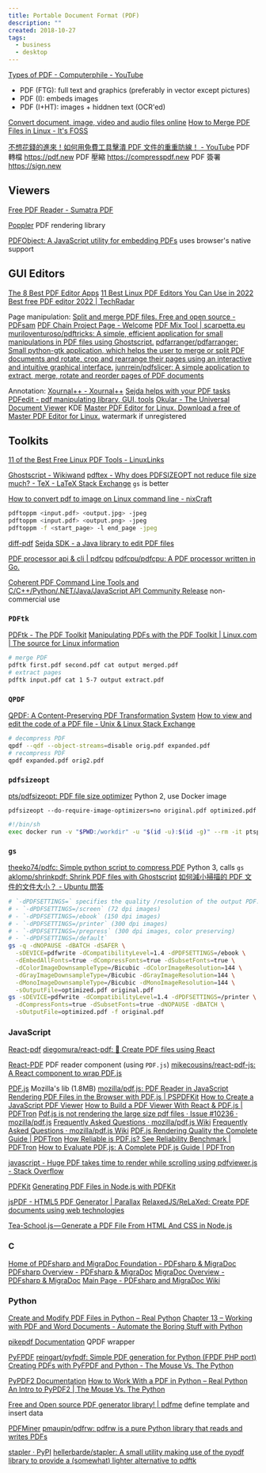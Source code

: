 ```yaml
---
title: Portable Document Format (PDF)
description: ""
created: 2018-10-27
tags:
  - business
  - desktop
---
```


[Types of PDF - Computerphile - YouTube](https://www.youtube.com/watch?v=K7oxZCgO1dY)

- PDF (FTG): full text and graphics (preferably in vector except pictures)
- PDF (I): embeds images
- PDF (I+HT): images + hiddnen text (OCR'ed)

[Convert document, image, video and audio files online](https://www.aconvert.com/)
[How to Merge PDF Files in Linux - It's FOSS](https://itsfoss.com/merge-pdf-linux/)

[不想花錢的進來！如何用免費工具擊潰 PDF 文件的重重防線！ - YouTube](https://www.youtube.com/watch?v=rngF7LeCdt4)
PDF 轉檔 <https://pdf.new>
PDF 壓縮 <https://compresspdf.new>
PDF 簽署 <https://sign.new>

## Viewers

[Free PDF Reader - Sumatra PDF](https://www.sumatrapdfreader.org/free-pdf-reader.html)

[Poppler](https://poppler.freedesktop.org/) PDF rendering library

[PDFObject: A JavaScript utility for embedding PDFs](https://pdfobject.com/) uses browser's native support

## GUI Editors

[The 8 Best PDF Editor Apps](https://zapier.com/blog/best-pdf-editor-apps/)
[11 Best Linux PDF Editors You Can Use in 2022](https://itsfoss.com/pdf-editors-linux/)
[Best free PDF editor 2022 | TechRadar](https://www.techradar.com/best/free-pdf-editor)

Page manipulation:
[Split and merge PDF files. Free and open source - PDFsam](https://pdfsam.org/)
[PDF Chain Project Page - Welcome](https://pdfchain.sourceforge.io/)
[PDF Mix Tool | scarpetta.eu](https://www.scarpetta.eu/pdfmixtool/)
[muriloventuroso/pdftricks: A simple, efficient application for small manipulations in PDF files using Ghostscript.](https://github.com/muriloventuroso/pdftricks)
[pdfarranger/pdfarranger: Small python-gtk application, which helps the user to merge or split PDF documents and rotate, crop and rearrange their pages using an interactive and intuitive graphical interface.](https://github.com/pdfarranger/pdfarranger)
[junrrein/pdfslicer: A simple application to extract, merge, rotate and reorder pages of PDF documents](https://github.com/junrrein/pdfslicer)

Annotation:
[Xournal++ - Xournal++](https://xournalpp.github.io/)
[Sejda helps with your PDF tasks](https://www.sejda.com/)
[PDFedit - pdf manipulating library, GUI, tools](http://pdfedit.cz/en/index.html)
[Okular - The Universal Document Viewer](https://okular.kde.org/) KDE
[Master PDF Editor for Linux. Download a free of Master PDF Editor for Linux.](https://code-industry.net/free-pdf-editor/) watermark if unregistered

## Toolkits

[11 of the Best Free Linux PDF Tools - LinuxLinks](https://www.linuxlinks.com/pdftools/)

[Ghostscript - Wikiwand](https://www.wikiwand.com/en/Ghostscript)
[pdftex - Why does PDFSIZEOPT not reduce file size much? - TeX - LaTeX Stack Exchange](https://tex.stackexchange.com/questions/549501/why-does-pdfsizeopt-not-reduce-file-size-much) `gs` is better

[How to convert pdf to image on Linux command line - nixCraft](https://www.cyberciti.biz/faq/how-to-convert-pdf-to-image-on-linux-command-line/)

```sh
pdftoppm <input.pdf> <output.jpg> -jpeg
pdftoppm <input.pdf> <output.png> -jpeg
pdftoppm -f <start_page> -l end_page -jpeg
```

[diff-pdf](https://vslavik.github.io/diff-pdf/)
[Sejda SDK - a Java library to edit PDF files](http://sejda.org/)

[PDF processor api & cli | pdfcpu](http://pdfcpu.io/)
[pdfcpu/pdfcpu: A PDF processor written in Go.](https://github.com/pdfcpu/pdfcpu)

[Coherent PDF Command Line Tools and C/C++/Python/.NET/Java/JavaScript API Community Release](https://community.coherentpdf.com/) non-commercial use

### `PDFtk`

[PDFtk - The PDF Toolkit](https://www.pdflabs.com/tools/pdftk-the-pdf-toolkit/)
[Manipulating PDFs with the PDF Toolkit | Linux.com | The source for Linux information](https://www.linux.com/learn/manipulating-pdfs-pdf-toolkit)

```sh
# merge PDF
pdftk first.pdf second.pdf cat output merged.pdf
# extract pages
pdftk input.pdf cat 1 5-7 output extract.pdf
```

### `QPDF`

[QPDF: A Content-Preserving PDF Transformation System](http://qpdf.sourceforge.net/)
[How to view and edit the code of a PDF file - Unix & Linux Stack Exchange](https://unix.stackexchange.com/questions/17220/how-to-view-and-edit-the-code-of-a-pdf-file)

```sh
# decompress PDF
qpdf --qdf --object-streams=disable orig.pdf expanded.pdf
# recompress PDF
qpdf expanded.pdf orig2.pdf
```

### `pdfsizeopt`

[pts/pdfsizeopt: PDF file size optimizer](https://github.com/pts/pdfsizeopt) Python 2, use Docker image

`pdfsizeopt --do-require-image-optimizers=no original.pdf optimized.pdf`

```sh
#!/bin/sh
exec docker run -v "$PWD:/workdir" -u "$(id -u):$(id -g)" --rm -it ptspts/pdfsizeopt pdfsizeopt "$@"
```

### `gs`

[theeko74/pdfc: Simple python script to compress PDF](https://github.com/theeko74/pdfc) Python 3, calls `gs`
[aklomp/shrinkpdf: Shrink PDF files with Ghostscript](https://github.com/aklomp/shrinkpdf)
[如何減小掃描的 PDF 文件的文件大小？ - Ubuntu 問答](https://ubuntuqa.com/zh-tw/article/12473.html)

```sh
# `-dPDFSETTINGS=` specifies the quality /resolution of the output PDF. You can choose from the following:
# - `-dPDFSETTINGS=/screen` (72 dpi images)
# - `-dPDFSETTINGS=/ebook` (150 dpi images)
# - `-dPDFSETTINGS=/printer` (300 dpi images)
# - `-dPDFSETTINGS=/prepress` (300 dpi images, color preserving)
# - `-dPDFSETTINGS=/default`
gs -q -dNOPAUSE -dBATCH -dSAFER \
  -sDEVICE=pdfwrite -dCompatibilityLevel=1.4 -dPDFSETTINGS=/ebook \
  -dEmbedAllFonts=true -dCompressFonts=true -dSubsetFonts=true \
  -dColorImageDownsampleType=/Bicubic -dColorImageResolution=144 \
  -dGrayImageDownsampleType=/Bicubic -dGrayImageResolution=144 \
  -dMonoImageDownsampleType=/Bicubic -dMonoImageResolution=144 \
  -sOutputFile=optimized.pdf original.pdf
gs -sDEVICE=pdfwrite -dCompatibilityLevel=1.4 -dPDFSETTINGS=/printer \
  -dCompressFonts=true -dSubsetFonts=true -dNOPAUSE -dBATCH \
  -sOutputFile=optimized.pdf -f original.pdf
```

### JavaScript

[React-pdf](https://react-pdf.org/)
[diegomura/react-pdf: 📄 Create PDF files using React](https://github.com/diegomura/react-pdf)

[React-PDF](https://projects.wojtekmaj.pl/react-pdf/) PDF reader component (using `PDF.js`)
[mikecousins/react-pdf-js: A React component to wrap PDF.js](https://github.com/mikecousins/react-pdf-js)

[PDF.js](https://mozilla.github.io/pdf.js/) Mozilla's lib (1.8MB)
[mozilla/pdf.js: PDF Reader in JavaScript](https://github.com/mozilla/pdf.js)
[Rendering PDF Files in the Browser with PDF.js | PSPDFKit](https://pspdfkit.com/blog/2018/render-pdfs-in-the-browser-with-pdf-js/)
[How to Create a JavaScript PDF Viewer](https://code.tutsplus.com/tutorials/how-to-create-a-pdf-viewer-in-javascript--cms-32505)
[How to Build a PDF Viewer With React & PDF.js | PDFTron](https://www.pdftron.com/blog/react/how-to-build-a-react-pdf-viewer/)
[Pdf.js is not rendering the large size pdf files · Issue #10236 · mozilla/pdf.js](https://github.com/mozilla/pdf.js/issues/10236)
[Frequently Asked Questions · mozilla/pdf.js Wiki](https://github.com/mozilla/pdf.js/wiki/Frequently-Asked-Questions#optimize)
[Frequently Asked Questions · mozilla/pdf.js Wiki](https://github.com/mozilla/pdf.js/wiki/Frequently-Asked-Questions#range)
[PDF.js Rendering Quality the Complete Guide | PDFTron](https://www.pdftron.com/blog/pdf-js/guide-to-pdf-js-rendering/)
[How Reliable is PDF.js? See Reliability Benchmark | PDFTron](https://www.pdftron.com/blog/pdf-js/pdf-js-reliability-benchmark/)
[How to Evaluate PDF.js: A Complete PDF.js Guide | PDFTron](https://www.pdftron.com/blog/pdf-js/guide-to-evaluating-pdf-js/)

[javascript - Huge PDF takes time to render while scrolling using pdfviewer.js - Stack Overflow](https://stackoverflow.com/questions/43994761/huge-pdf-takes-time-to-render-while-scrolling-using-pdfviewer-js)

[PDFKit](http://pdfkit.org/)
[Generating PDF Files in Node.js with PDFKit](https://stackabuse.com/generating-pdf-files-in-node-js-with-pdfkit/)

[jsPDF - HTML5 PDF Generator | Parallax](https://parall.ax/products/jspdf)
[RelaxedJS/ReLaXed: Create PDF documents using web technologies](https://github.com/RelaxedJS/ReLaXed)

[Tea-School.js — Generate a PDF File From HTML And CSS in Node.js](https://itnext.io/tea-school-js-generate-a-pdf-file-from-html-and-css-in-node-js-32529f9b0f37)

### C

[Home of PDFsharp and MigraDoc Foundation - PDFsharp & MigraDoc](http://www.pdfsharp.net/MainPage.ashx)
[PDFsharp Overview - PDFsharp & MigraDoc](http://www.pdfsharp.net/PDFsharpOverview.ashx)
[MigraDoc Overview - PDFsharp & MigraDoc](http://www.pdfsharp.net/migradocoverview.ashx)
[Main Page - PDFsharp and MigraDoc Wiki](http://www.pdfsharp.net/wiki/MainPage.ashx)

### Python

[Create and Modify PDF Files in Python – Real Python](https://realpython.com/creating-modifying-pdf/)
[Chapter 13 – Working with PDF and Word Documents - Automate the Boring Stuff with Python](https://automatetheboringstuff.com/chapter13/)

[pikepdf Documentation](https://pikepdf.readthedocs.io/en/latest/) QPDF wrapper

[PyFPDF](https://pyfpdf.readthedocs.io/en/latest/index.html)
[reingart/pyfpdf: Simple PDF generation for Python (FPDF PHP port)](https://github.com/reingart/pyfpdf)
[Creating PDFs with PyFPDF and Python - The Mouse Vs. The Python](http://www.blog.pythonlibrary.org/2018/06/05/creating-pdfs-with-pyfpdf-and-python/)

[PyPDF2 Documentation](https://pythonhosted.org/PyPDF2/)
[How to Work With a PDF in Python – Real Python](https://realpython.com/pdf-python/)
[An Intro to PyPDF2 | The Mouse Vs. The Python](https://www.blog.pythonlibrary.org/2018/06/07/an-intro-to-pypdf2/)

[Free and Open source PDF generator library! | pdfme](https://pdfme.com/) define template and insert data

[PDFMiner](https://euske.github.io/pdfminer/)
[pmaupin/pdfrw: pdfrw is a pure Python library that reads and writes PDFs](https://github.com/pmaupin/pdfrw)

[stapler · PyPI](https://pypi.org/project/stapler/)
[hellerbarde/stapler: A small utility making use of the pypdf library to provide a (somewhat) lighter alternative to pdftk](https://github.com/hellerbarde/stapler)

